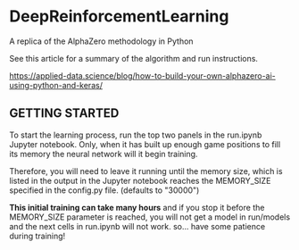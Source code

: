 # DeepReinforcementLearning
A replica of the AlphaZero methodology in Python

See this article for a summary of the algorithm and run instructions.

https://applied-data.science/blog/how-to-build-your-own-alphazero-ai-using-python-and-keras/


## GETTING STARTED
To start the learning process, run the top two panels in the run.ipynb Jupyter notebook. 
Only, when it has built up enough game positions to fill its memory the neural network will it begin training.

Therefore, you will need to leave it running until the memory size, which is listed in the output in the Jupyter notebook 
reaches the MEMORY_SIZE specified in the config.py file. (defaults to "30000")

<strong>This initial training can take many hours</strong> and if you stop it before 
the MEMORY_SIZE parameter is reached, you will not get a model in run/models and 
the next cells in run.ipynb will not work. so... have some patience during training!
